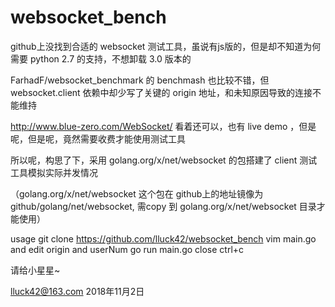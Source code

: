 # websocket_bench

github上没找到合适的 websocket 测试工具，虽说有js版的，但是却不知道为何需要 python 2.7 的支持，不想卸载 3.0 版本的

FarhadF/websocket_benchmark 的 benchmash 也比较不错，但 websocket.client 依赖中却少写了关键的 origin 地址，和未知原因导致的连接不能维持

http://www.blue-zero.com/WebSocket/ 看着还可以，也有 live demo ，但是呢，但是呢，竟然需要收费才能使用测试工具


所以呢，构思了下，采用 golang.org/x/net/websocket 的包搭建了 client 测试工具模拟实际并发情况

（golang.org/x/net/websocket 这个包在 github上的地址镜像为 github/golang/net/websocket, 需copy 到 golang.org/x/net/websocket 目录才能使用）


usage
  git clone https://github.com/lluck42/websocket_bench
vim main.go and edit origin and userNum
  go run main.go
close
  ctrl+c


请给小星星~

lluck42@163.com
2018年11月2日

